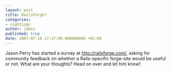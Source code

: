 ```yaml
---
layout: post
title: RailsForge?
categories:
- sightings
author: jamis
published: true
date: 2007-07-10 17:37:00.000000000 +01:00
---
```

<p>Jason Perry has started a survey at <a href="http://railsforge.com">http://railsforge.com/</a>, asking for community feedback on whether a Rails-specific forge-site would be useful or not. What are your thoughts? Head on over and let him know!</p>